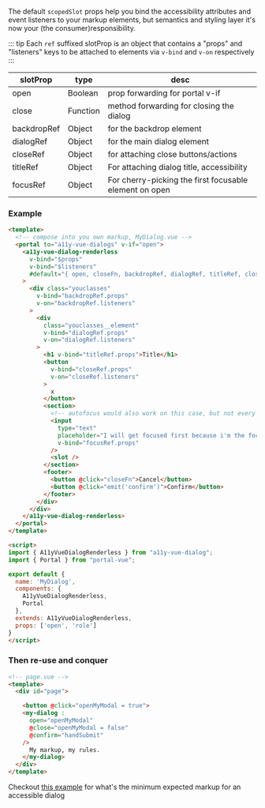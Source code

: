 The default `scopedSlot` props help you bind the accessibility attributes and event listeners to your markup elements, but semantics and styling layer it's now your (the consumer)responsibility.

::: tip
Each `ref` suffixed slotProp is an object that contains a "props" and "listeners" keys to be attached to elements via `v-bind` and `v-on` respectively
:::

| slotProp    | type     | desc
| ------------| -------- | ---- |
| open        | Boolean  | prop forwarding for portal v-if   
| close       | Function | method forwarding for closing the dialog   
| backdropRef | Object   | for the backdrop element
| dialogRef   | Object   | for the main dialog element
| closeRef    | Object   | for attaching close buttons/actions
| titleRef    | Object   | For attaching dialog title, accessibility 
| focusRef    | Object   | For cherry-picking the first focusable element on open


### Example
```html
<template>
  <!-- compose into you own markup, MyDialog.vue -->
  <portal to="a11y-vue-dialogs" v-if="open">
    <a11y-vue-dialog-renderless 
      v-bind="$props"
      v-bind="$listeners"
      #default="{ open, closeFn, backdropRef, dialogRef, titleRef, closeRef, focusRef }"
    >
      <div class="youclasses" 
        v-bind="backdropRef.props" 
        v-on="backdropRef.listeners"
      >
        <div 
          class="youclasses__element" 
          v-bind="dialogRef.props" 
          v-on="dialogRef.listeners"
        >
          <h1 v-bind="titleRef.props">Title</h1> 
          <button 
            v-bind="closeRef.props" 
            v-on="closeRef.listeners"
          >
            x
          </button>
          <section>
            <!-- autofocus would also work on this case, but not every focusable element supports it -->
            <input 
              type="text" 
              placeholder="I will get focused first because i'm the focus ref" 
              v-bind="focusRef.props"
            />
            <slot />
          </section>
          <footer>
            <button @click="closeFn">Cancel</button>
            <button @click="emit('confirm')">Confirm</button>
          </footer>
        </div>
      </div>
    </a11y-vue-dialog-renderless>
  </portal>
</template>

<script>
import { A11yVueDialogRenderless } from "a11y-vue-dialog";
import { Portal } from "portal-vue";

export default {
  name: 'MyDialog',
  components: {
    A11yVueDialogRenderless,
    Portal
  },
  extends: A11yVueDialogRenderless,
  props: ['open', 'role']
}
</script>
```

### Then re-use and conquer

```html
<!-- page.vue -->
<template>
  <div id="page">

    <button @click="openMyModal = true">
    <my-dialog :
      open="openMyModal" 
      @close="openMyModal = false" 
      @confirm="handSubmit"
    />
      My markup, my rules.
    </my-dialog>
  </div>
</template>
```

Checkout [this example](https://github.com/edenspiekermann/a11y-dialog#expected-dom-structure) for what's the minimum expected markup for an accessible dialog